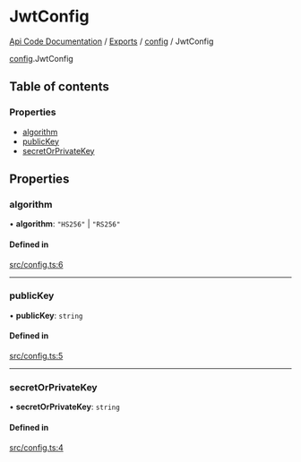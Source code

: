 # JwtConfig
 
[Api Code Documentation](../README.md) / [Exports](../modules.md) / [config](../modules/config.md) / JwtConfig

[config](../modules/config.md).JwtConfig

## Table of contents

### Properties

- [algorithm](config.JwtConfig.md#algorithm)
- [publicKey](config.JwtConfig.md#publickey)
- [secretOrPrivateKey](config.JwtConfig.md#secretorprivatekey)

## Properties

### algorithm

• **algorithm**: ``"HS256"`` \| ``"RS256"``

#### Defined in

[src/config.ts:6](https://github.com/openkfw/TruBudget/blob/e3c318d/api/src/config.ts#L6)

___

### publicKey

• **publicKey**: `string`

#### Defined in

[src/config.ts:5](https://github.com/openkfw/TruBudget/blob/e3c318d/api/src/config.ts#L5)

___

### secretOrPrivateKey

• **secretOrPrivateKey**: `string`

#### Defined in

[src/config.ts:4](https://github.com/openkfw/TruBudget/blob/e3c318d/api/src/config.ts#L4)
